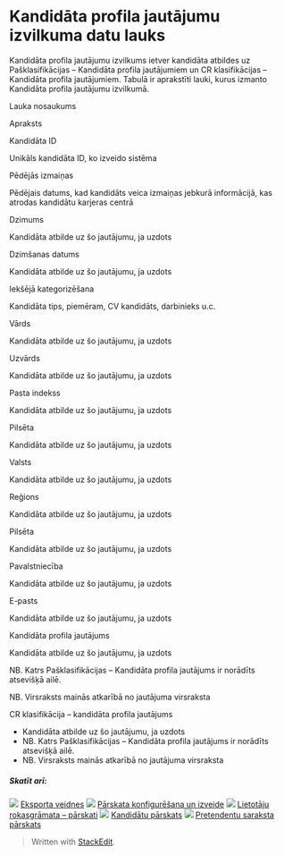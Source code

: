 # Kandidāta profila jautājumu izvilkuma datu lauks

Kandidāta profila jautājumu izvilkums ietver kandidāta atbildes uz Pašklasifikācijas – Kandidāta profila jautājumiem un CR klasifikācijas – Kandidāta profila jautājumiem. Tabulā ir aprakstīti lauki, kurus izmanto Kandidāta profila jautājumu izvilkumā.

Lauka nosaukums

Apraksts

Kandidāta ID

Unikāls kandidāta ID, ko izveido sistēma

Pēdējās izmaiņas

Pēdējais datums, kad kandidāts veica izmaiņas jebkurā informācijā, kas atrodas kandidātu karjeras centrā

Dzimums

Kandidāta atbilde uz šo jautājumu, ja uzdots

Dzimšanas datums

Kandidāta atbilde uz šo jautājumu, ja uzdots

Iekšējā kategorizēšana

Kandidāta tips, piemēram, CV kandidāts, darbinieks u.c.

Vārds

Kandidāta atbilde uz šo jautājumu, ja uzdots

Uzvārds

Kandidāta atbilde uz šo jautājumu, ja uzdots

Pasta indekss

Kandidāta atbilde uz šo jautājumu, ja uzdots

Pilsēta

Kandidāta atbilde uz šo jautājumu, ja uzdots

Valsts

Kandidāta atbilde uz šo jautājumu, ja uzdots

Reģions

Kandidāta atbilde uz šo jautājumu, ja uzdots

Pilsēta

Kandidāta atbilde uz šo jautājumu, ja uzdots

Pavalstniecība

Kandidāta atbilde uz šo jautājumu, ja uzdots

E-pasts

Kandidāta atbilde uz šo jautājumu, ja uzdots

Kandidāta profila jautājums

Kandidāta atbilde uz šo jautājumu, ja uzdots

NB. Katrs  Pašklasifikācijas  –  Kandidāta profila  jautājums ir norādīts atsevišķā ailē.

NB. Virsraksts mainās atkarībā no jautājuma virsraksta

CR klasifikācija – kandidāta profila jautājums
- Kandidāta atbilde uz šo jautājumu, ja uzdots
- NB. Katrs  Pašklasifikācijas  –  Kandidāta profila  jautājums ir norādīts atsevišķā ailē.
- NB. Virsraksts mainās atkarībā no jautājuma virsraksta

##### Skatīt arī:

![](../Resources/Images/icon-document-link.png)  [Eksporta veidnes](export_templates.htm)
![](../Resources/Images/icon-document-link.png)  [Pārskata konfigurēšana un izveide](configuring_and_running_a_report.htm)
![](../Resources/Images/icon-document-link.png)  [Lietotāju rokasgrāmata – pārskati](guide_for_users_reports.htm)
![](../Resources/Images/icon-document-link.png)  [Kandidātu pārskats](candidate_report.htm)
![](../Resources/Images/icon-document-link.png)  [Pretendentu saraksta pārskats](applicant_list_report.htm)


> Written with [StackEdit](https://stackedit.io/).
<!--stackedit_data:
eyJoaXN0b3J5IjpbMTgxMTExOTIwNV19
-->